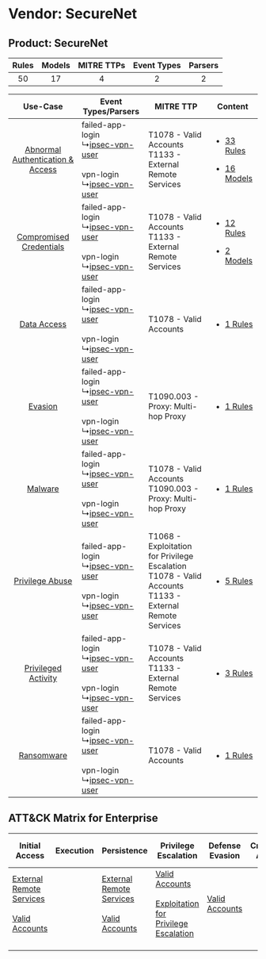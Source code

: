 Vendor: SecureNet
=================
Product: SecureNet
------------------
| Rules | Models | MITRE TTPs | Event Types | Parsers |
|:-----:|:------:|:----------:|:-----------:|:-------:|
|  50   |   17   |     4      |      2      |    2    |

|    Use-Case    | Event Types/Parsers    | MITRE TTP    | Content    |
|:----:| ---- | ---- | ---- |
| [Abnormal Authentication & Access](../../../UseCases/uc_abnormal_authentication_&_access.md) |  failed-app-login<br> ↳[ipsec-vpn-user](Ps/pC_ipsecvpnuser.md)<br><br> vpn-login<br> ↳[ipsec-vpn-user](Ps/pC_ipsecvpnuser.md)<br> | T1078 - Valid Accounts<br>T1133 - External Remote Services<br>    | [<ul><li>33 Rules</li></ul><ul><li>16 Models</li></ul>](RM/r_m_securenet_securenet_Abnormal_Authentication_&_Access.md) |
|          [Compromised Credentials](../../../UseCases/uc_compromised_credentials.md)          |  failed-app-login<br> ↳[ipsec-vpn-user](Ps/pC_ipsecvpnuser.md)<br><br> vpn-login<br> ↳[ipsec-vpn-user](Ps/pC_ipsecvpnuser.md)<br> | T1078 - Valid Accounts<br>T1133 - External Remote Services<br>    | [<ul><li>12 Rules</li></ul><ul><li>2 Models</li></ul>](RM/r_m_securenet_securenet_Compromised_Credentials.md)    |
|    [Data Access](../../../UseCases/uc_data_access.md)    |  failed-app-login<br> ↳[ipsec-vpn-user](Ps/pC_ipsecvpnuser.md)<br><br> vpn-login<br> ↳[ipsec-vpn-user](Ps/pC_ipsecvpnuser.md)<br> | T1078 - Valid Accounts<br>    | [<ul><li>1 Rules</li></ul>](RM/r_m_securenet_securenet_Data_Access.md)    |
|    [Evasion](../../../UseCases/uc_evasion.md)    |  failed-app-login<br> ↳[ipsec-vpn-user](Ps/pC_ipsecvpnuser.md)<br><br> vpn-login<br> ↳[ipsec-vpn-user](Ps/pC_ipsecvpnuser.md)<br> | T1090.003 - Proxy: Multi-hop Proxy<br>    | [<ul><li>1 Rules</li></ul>](RM/r_m_securenet_securenet_Evasion.md)    |
|    [Malware](../../../UseCases/uc_malware.md)    |  failed-app-login<br> ↳[ipsec-vpn-user](Ps/pC_ipsecvpnuser.md)<br><br> vpn-login<br> ↳[ipsec-vpn-user](Ps/pC_ipsecvpnuser.md)<br> | T1078 - Valid Accounts<br>T1090.003 - Proxy: Multi-hop Proxy<br>    | [<ul><li>1 Rules</li></ul>](RM/r_m_securenet_securenet_Malware.md)    |
|    [Privilege Abuse](../../../UseCases/uc_privilege_abuse.md)    |  failed-app-login<br> ↳[ipsec-vpn-user](Ps/pC_ipsecvpnuser.md)<br><br> vpn-login<br> ↳[ipsec-vpn-user](Ps/pC_ipsecvpnuser.md)<br> | T1068 - Exploitation for Privilege Escalation<br>T1078 - Valid Accounts<br>T1133 - External Remote Services<br> | [<ul><li>5 Rules</li></ul>](RM/r_m_securenet_securenet_Privilege_Abuse.md)    |
|    [Privileged Activity](../../../UseCases/uc_privileged_activity.md)    |  failed-app-login<br> ↳[ipsec-vpn-user](Ps/pC_ipsecvpnuser.md)<br><br> vpn-login<br> ↳[ipsec-vpn-user](Ps/pC_ipsecvpnuser.md)<br> | T1078 - Valid Accounts<br>T1133 - External Remote Services<br>    | [<ul><li>3 Rules</li></ul>](RM/r_m_securenet_securenet_Privileged_Activity.md)    |
|    [Ransomware](../../../UseCases/uc_ransomware.md)    |  failed-app-login<br> ↳[ipsec-vpn-user](Ps/pC_ipsecvpnuser.md)<br><br> vpn-login<br> ↳[ipsec-vpn-user](Ps/pC_ipsecvpnuser.md)<br> | T1078 - Valid Accounts<br>    | [<ul><li>1 Rules</li></ul>](RM/r_m_securenet_securenet_Ransomware.md)    |

ATT&CK Matrix for Enterprise
----------------------------
| Initial Access                                                                                                                                   | Execution | Persistence                                                                                                                                      | Privilege Escalation                                                                                                                                          | Defense Evasion                                                     | Credential Access | Discovery | Lateral Movement | Collection | Command and Control                                                                                                                       | Exfiltration | Impact |
| ------------------------------------------------------------------------------------------------------------------------------------------------ | --------- | ------------------------------------------------------------------------------------------------------------------------------------------------ | ------------------------------------------------------------------------------------------------------------------------------------------------------------- | ------------------------------------------------------------------- | ----------------- | --------- | ---------------- | ---------- | ----------------------------------------------------------------------------------------------------------------------------------------- | ------------ | ------ |
| [External Remote Services](https://attack.mitre.org/techniques/T1133)<br><br>[Valid Accounts](https://attack.mitre.org/techniques/T1078)<br><br> |           | [External Remote Services](https://attack.mitre.org/techniques/T1133)<br><br>[Valid Accounts](https://attack.mitre.org/techniques/T1078)<br><br> | [Valid Accounts](https://attack.mitre.org/techniques/T1078)<br><br>[Exploitation for Privilege Escalation](https://attack.mitre.org/techniques/T1068)<br><br> | [Valid Accounts](https://attack.mitre.org/techniques/T1078)<br><br> |                   |           |                  |            | [Proxy: Multi-hop Proxy](https://attack.mitre.org/techniques/T1090/003)<br><br>[Proxy](https://attack.mitre.org/techniques/T1090)<br><br> |              |        |